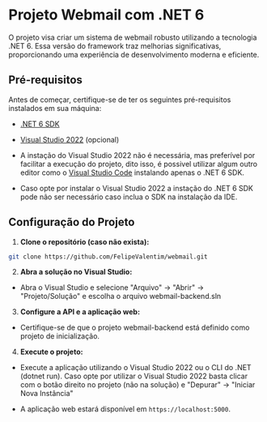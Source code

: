 # Projeto Webmail com .NET 6

O projeto visa criar um sistema de webmail robusto utilizando a tecnologia .NET 6. Essa versão do framework traz melhorias significativas, proporcionando uma experiência de desenvolvimento moderna e eficiente.

## Pré-requisitos

Antes de começar, certifique-se de ter os seguintes pré-requisitos instalados em sua máquina:

- [.NET 6 SDK](https://dotnet.microsoft.com/download/dotnet/6.0)

- [Visual Studio 2022](https://visualstudio.microsoft.com/pt-br/vs/) (opcional)

- A instação do Visual Studio 2022 não é necessária, mas preferível por facilitar a execução do projeto, dito isso, é possivel utilizar algum outro editor como o [Visual Studio Code](https://code.visualstudio.com/download) instalando apenas o .NET 6 SDK.

- Caso opte por instalar o Visual Studio 2022 a instação do .NET 6 SDK pode não ser necessário caso inclua o SDK na instalação da IDE.

## Configuração do Projeto

1. **Clone o repositório (caso não exista):**

```bash
git clone https://github.com/FelipeValentim/webmail.git
```

2. **Abra a solução no Visual Studio:**

- Abra o Visual Studio e selecione "Arquivo" -> "Abrir" -> "Projeto/Solução" e escolha o arquivo webmail-backend.sln

3. **Configure a API e a aplicação web:**

- Certifique-se de que o projeto webmail-backend está definido como projeto de inicialização.

4. **Execute o projeto:**

- Execute a aplicação utilizando o Visual Studio 2022 ou o CLI do .NET (dotnet run). Caso opte por utilizar o Visual Studio 2022 basta clicar com o botão direito no projeto (não na solução) e "Depurar" -> "Iniciar Nova Instância"

- A aplicação web estará disponível em `https://localhost:5000`.
